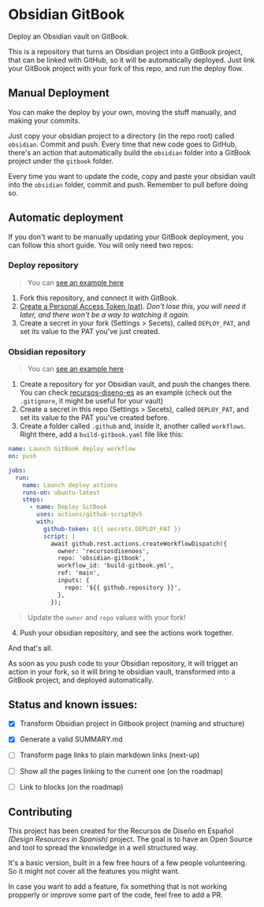 # Obsidian GitBook
Deploy an Obsidian vault on GitBook.

This is a repository that turns an Obsidian project into a GitBook project, that can be linked with GitHub, so it will be automatically deployed. Just link your GitBook project with your fork of this repo, and run the deploy flow.


## Manual Deployment
You can make the deploy by your own, moving the stuff manually, and making your commits.

Just copy your obsidian project to a directory (in the repo root) called `obsidian`. Commit and push. Every time that new code goes to GitHub, there's an action that automatically build the `obsidian` folder into a GitBook project under the `gitbook` folder.

Every time you want to update the code, copy and paste your obsidian vault into the `obsidian` folder, commit and push. Remember to pull before doing so.


## Automatic deployment
If you don't want to be manually updating your GitBook deployment, you can follow this short guide. You will only need two repos:

### Deploy repository
> You can [see an example here](https://github.com/recursosdisenoes/obsidian-gitbook)

1. Fork this repository, and connect it with GitBook.
2. [Create a Personal Access Token (pat)](https://docs.github.com/es/authentication/keeping-your-account-and-data-secure/creating-a-personal-access-token). *Don't lose this, you will need it later, and there won't be a way to watching it again.*
3. Create a secret in your fork (Settings > Secets), called `DEPLOY_PAT`, and set its value to the PAT you've just created.

### Obsidian repository
> You can [see an example here](https://github.com/recursosdisenoes/example-obsidian)

1. Create a repository for yor Obsidian vault, and push the changes there. You can check [recursos-diseno-es](https://github.com/recursosdisenoes/recursos-diseno-es) as an example (check out the `.gitignore`, it might be useful for your vault)
2. Create a secret in this repo (Settings > Secets), called `DEPLOY_PAT`, and set its value to the PAT you've created before.
3. Create a folder called `.github` and, inside it, another called `workflows`. Right there, add a `build-gitbook.yaml` file like this:

```yaml
name: Launch GitBook deploy workflow
on: push

jobs:
  run:
    name: Launch deploy actions
    runs-on: ubuntu-latest
    steps:
      - name: Deploy GitBook
        uses: actions/github-script@v5
        with:
          github-token: ${{ secrets.DEPLOY_PAT }}
          script: |
            await github.rest.actions.createWorkflowDispatch({
              owner: 'recursosdisenoes',
              repo: 'obsidian-gitbook',
              workflow_id: 'build-gitbook.yml',
              ref: 'main',
              inputs: {
                repo: '${{ github.repository }}',
              },
            });
```

> Update the `owner` and `repo` values with your fork!

4. Push your obsidian repository, and see the actions work together.

And that's all.

As soon as you push code to your Obsidian repository, it will trigget an action in your fork, so it will bring te obsidian vault, transformed into a GitBook project, and deployed automatically.


## Status and known issues:
- [x] Transform Obsidian project in Gitbook project (naming and structure)
- [x] Generate a valid SUMMARY.md
- [ ] Transform page links to plain markdown links (next-up)
- [ ] Show all the pages linking to the current one (on the roadmap)
- [ ] Link to blocks (on the roadmap)


## Contributing
This project has been created for the Recursos de Diseño en Español *(Design Resources in Spanish)* project. The goal is to have an Open Source and tool to spread the knowledge in a well structured way.

It's a basic version, built in a few free hours of a few people volunteering. So it might not cover all the features you might want. 

In case you want to add a feature, fix something that is not working propperly or improve some part of the code, feel free to add a PR.
